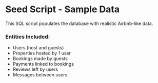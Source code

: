 # Seed Script - Sample Data

This SQL script populates the database with realistic Airbnb-like data.

### Entities Included:
- Users (host and guests)
- Properties hosted by 1 user
- Bookings made by guests
- Payments linked to bookings
- Reviews left by users
- Messages between users
